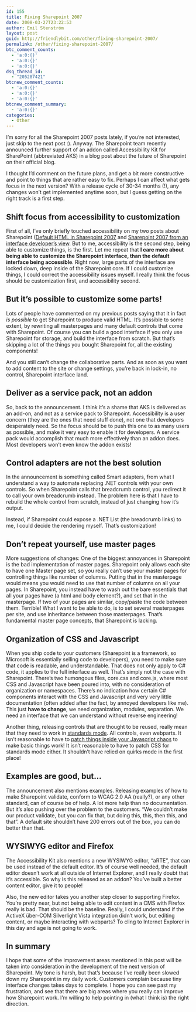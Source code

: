 ```yaml
---
id: 155
title: Fixing Sharepoint 2007
date: 2008-03-27T23:22:53
author: Emil Stenström
layout: post
guid: http://friendlybit.com/other/fixing-sharepoint-2007/
permalink: /other/fixing-sharepoint-2007/
btc_comment_counts:
  - 'a:0:{}'
  - 'a:0:{}'
  - 'a:0:{}'
dsq_thread_id:
  - "205287421"
btcnew_comment_counts:
  - 'a:0:{}'
  - 'a:0:{}'
  - 'a:0:{}'
btcnew_comment_summary:
  - 'a:0:{}'
categories:
  - Other
---
```

I&#8217;m sorry for all the Sharepoint 2007 posts lately, if you&#8217;re not interested, just skip to the next post :). Anyway. The Sharepoint team recently announced further support of an addon called Accessibility Kit for SharePoint (abbreviated AKS) in a blog post about the future of Sharepoint on their official blog.

I thought I&#8217;d comment on the future plans, and get a bit more constructive and point to things that are rather easy to fix. Perhaps I can affect what gets focus in the next version? With a release cycle of 30-34 months (!), any changes won&#8217;t get implemented anytime soon, but I guess getting on the right track is a first step.

## Shift focus from accessibility to customization

First of all, I&#8217;ve only briefly touched accessibility on my two posts about Sharepoint ([Default HTML in Sharepoint 2007](/html/default-html-in-sharepoint-2007/) and [Sharepoint 2007 from an interface developer’s view](/css/sharepoint-2007-from-an-interface-developers-view). But to me, accessibility is the second step, being able to customize things, is the first. Let me repeat that **I care more about being able to customize the Sharepoint interface, than the default interface being accessible**. Right now, large parts of the interface are locked down, deep inside of the Sharepoint core. If I could customize things, I could correct the accessibility issues myself. I really think the focus should be customization first, and accessibility second.

## But it&#8217;s possible to customize some parts!

Lots of people have commented on my previous posts saying that it in fact _is possible_ to get Sharepoint to produce valid HTML. It&#8217;s possible to some extent, by rewriting all masterpages and many default controls that come with Sharepoint. Of course you can build a good interface if you only use Sharepoint for storage, and build the interface from scratch. But that&#8217;s skipping a lot of the things you bought Sharepoint for, all the existing components!

And you still can&#8217;t change the collaborative parts. And as soon as you want to add content to the site or change settings, you&#8217;re back in lock-in, no control, Sharepoint interface land.

## Deliver as a service pack, not an addon

So, back to the announcement. I think it&#8217;s a shame that AKS is delivered as an add-on, and not as a service pack to Sharepoint. Accessibility is a user concern (they are the ones that need stuff done), not one that developers desperately need. So the focus should be to push this one to as many users as possible, and make it very easy to enable it for developers. A service pack would accomplish that much more effectively than an addon does. Most developers won&#8217;t even know the addon exists!

## Control adapters are not the best solution

In the announcement is something called Smart adapters, from what I understand a way to automate replacing .NET controls with your own controls. So when Sharepoint calls that breadcrumb control, you redirect it to call your own breadcrumb instead. The problem here is that I have to rebuild the whole control from scratch, instead of just changing how it&#8217;s output.

Instead, if Sharepoint could expose a .NET List (the breadcrumb links) to me, I could decide the rendering myself. That&#8217;s customization!

## Don&#8217;t repeat yourself, use master pages

More suggestions of changes: One of the biggest annoyances in Sharepoint is the bad implementation of master pages. Sharepoint only allows each site to have one Master page set, so you really can&#8217;t use your master pages for controlling things like number of columns. Putting that in the masterpage would means you would need to use that number of columns on all your pages. In Sharepoint, you instead have to wash out the bare essentials that all your pages have (a html and body element?), and set that in the masterpage. If two of your pages are similar, copy/paste the code between them. Terrible! What I want to be able to do, is to set several masterpages per site, and use inheritance between those masterpages. That&#8217;s fundamental master page concepts, that Sharepoint is lacking.

## Organization of CSS and Javascript

When you ship code to your customers (Sharepoint is a framework, so Microsoft is essentially selling code to developers), you need to make sure that code is readable, and understandable. That does not only apply to C# code, it applies to the full interface as well. That&#8217;s simply not the case with Sharepoint. There&#8217;s two humongous files, core.css and core.js, where most CSS and Javascript have been poured into, with no consideration of organization or namespaces. There&#8217;s no indication how certain C# components interact with the CSS and Javascript and very very little documentation (often added after the fact, by annoyed developers like me). This just **have to change**, we need organization, modules, separation. We need an interface that we can understand without reverse engineering!

Another thing, releasing controls that are thought to be reused, really mean that they need to work in [standards mode](http://www.quirksmode.org/css/quirksmode.html). All controls, even webparts. It isn&#8217;t reasonable to have to [patch things inside your Javascript chaos](http://blogs.msdn.com/feldman/archive/2007/11/18/sharepoint-doctype-and-master-pages.aspx) to make basic things work! It isn&#8217;t reasonable to have to patch CSS for standards mode either. It shouldn&#8217;t have relied on quirks mode in the first place!

## Examples are good, but&#8230;

The announcement also mentions examples. Releasing examples of how to make Sharepoint validate, conform to WCAG 2.0 AA (really?), or any other standard, can of course be of help. A lot more help than no documentation. But it&#8217;s also pushing over the problem to the customers. &#8220;We couldn&#8217;t make our product validate, but you can fix that, but doing this, this, then this, and that&#8221;. A default site shouldn&#8217;t have 200 errors out of the box, you can do better than that.

## WYSIWYG editor and Firefox

The Accessibility Kit also mentions a new WYSIWYG editor, &#8220;aRTE&#8221;, that can be used instead of the default editor. It&#8217;s of course well needed, the default editor doesn&#8217;t work at all outside of Internet Explorer, and I really doubt that it&#8217;s accessible. So why is this released as an addon? You&#8217;ve built a better content editor, give it to people!

Also, the new editor takes you another step closer to supporting Firefox. You&#8217;re pretty near, but not being able to edit content in a CMS with Firefox really is bad. That should be the baseline. Really, I could understand if the ActiveX über-COM Silverlight Vista integration didn&#8217;t work, but editing content, or maybe interacting with webparts? To cling to Internet Explorer in this day and age is not going to work.

## In summary

I hope that some of the improvement areas mentioned in this post will be taken into consideration in the development of the next version of Sharepoint. My tone is harsh, but that&#8217;s because I&#8217;ve really been slowed down my Sharepoint in my daily work. Customers complain because tiny interface changes takes days to complete. I hope you can see past my frustration, and see that there are big areas where you really can improve how Sharepoint work. I&#8217;m willing to help pointing in (what I think is) the right direction.
